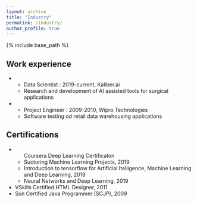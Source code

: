 ```yaml
---
layout: archive
title: "Industry"
permalink: /industry/
author_profile: true
---
```

{% include base_path %}


## Work experience
<ul>
  <li>
    <ul>
      <li> Data Scientist : 2019-current, Kaliber.ai</li>
      <li>Research and development of AI assisted tools for surgical applications</li>
    </ul>
  </li>
  <li>
    <ul>
      <li>Project Engineer : 2009-2010, Wipro Technologies</li>
      <li>Software testing od retail data warehousing applications</li>
    </ul> 
  </li>
 </ul>
 

## Certifications
<ul>
  <li><ul>
    <lh>Coursera Deep Learning Certificaton</lh>
    <li>Sucturing Machine Learning Projects, 2019</li>
    <li>Introduction to tensorflow for Artificial Itelligence, Machine Learning and Deep Learning, 2019</li>
    <li>Neural Networks and Deep Learning, 2019</li>
    </ul>
  </li>
  <li>VSkills Certified HTML Designer, 2011</li>
  <li>Sun Certified Java Programmer (SCJP), 2009</li>
</ul>
    


